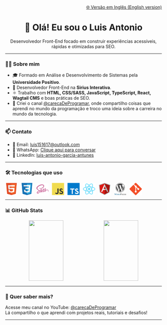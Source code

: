 <p align="right"><a href="https://github.com/LagAntunes/LagAntunes.En">🌐 Versão em Inglês (English version)</p></a>

<h1 align="center">👋 Olá! Eu sou o Luis Antonio</h1>

<p align="center">
  Desenvolvedor Front-End focado em construir experiências acessíveis, rápidas e otimizadas para SEO.
</p>

---

### 🧑‍💻 Sobre mim

- 🎓 Formado em Análise e Desenvolvimento de Sistemas pela **Universidade Positivo**.  
- 💼 Desenvolvedor Front-End na **Sirius Interativa**.  
- ⚛️ Trabalho com **HTML, CSS/SASS, JavaScript, TypeScript, React, Wagtail CMS** e boas práticas de SEO.  
- 🎥 Criei o canal [@carecaDeProgramar](https://www.youtube.com/@carecaDeProgramar), onde compartilho coisas que aprendi no mundo da programação e troco uma ideia sobre a carreira no mundo da tecnologia.  

---

### 📫 Contato

- 📧 Email: [luis151617@outlook.com](mailto:luis151617@outlook.com)  
- 💬 WhatsApp: [Clique aqui para conversar](https://wa.me/5541984920165)  
- 🔗 LinkedIn: [luis-antonio-garcia-antunes](https://www.linkedin.com/in/luis-antonio-garcia-antunes/)  

---

### 🛠️ Tecnologias que uso

<div align="center" style="display: flex; flex-wrap: wrap; gap: 10px;">
  <img height="40" width="40" src="https://raw.githubusercontent.com/devicons/devicon/master/icons/html5/html5-original.svg" alt="HTML5" />
  <img height="40" width="40" src="https://raw.githubusercontent.com/devicons/devicon/master/icons/css3/css3-original.svg" alt="CSS3" />
  <img height="40" width="40" src="https://raw.githubusercontent.com/devicons/devicon/master/icons/sass/sass-original.svg" alt="SASS" />
  <img height="40" width="40" src="https://raw.githubusercontent.com/devicons/devicon/master/icons/javascript/javascript-original.svg" alt="JavaScript" />
  <img height="40" width="40" src="https://raw.githubusercontent.com/devicons/devicon/master/icons/typescript/typescript-original.svg" alt="TypeScript" />
  <img height="40" width="40" src="https://raw.githubusercontent.com/devicons/devicon/master/icons/react/react-original.svg" alt="React" />
  <img height="40" width="40" src="https://raw.githubusercontent.com/devicons/devicon/master/icons/angularjs/angularjs-original.svg" alt="Angular" />
  <img height="40" width="40" src="https://raw.githubusercontent.com/devicons/devicon/master/icons/wordpress/wordpress-original.svg" alt="WordPress" />
  <img height="40" width="40" src="https://raw.githubusercontent.com/devicons/devicon/master/icons/git/git-original.svg" alt="Git" />
</div>

---

### 📊 GitHub Stats

<div align="center">
  <img height="195em" width="47%" src="https://github-readme-stats.vercel.app/api?username=LagAntunes&show_icons=true&theme=gruvbox&include_all_commits=true&count_private=true" />
  <img height="195em" width="47%" src="https://github-readme-stats.vercel.app/api/top-langs/?username=LagAntunes&layout=compact&langs_count=7&theme=gruvbox" />
</div>

---

### 🧠 Quer saber mais?

Acesse meu canal no YouTube: [@carecaDeProgramar](https://www.youtube.com/@carecaDeProgramar)  
Lá compartilho o que aprendi com projetos reais, tutoriais e desafios!

---
